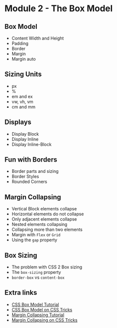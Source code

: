 # Module 2 - The Box Model
## Box Model
* Content Width and Height
* Padding
* Border
* Margin
* Margin auto

## Sizing Units
* px
* %
* em and ex
* vw, vh, vm
* cm and mm

## Displays
* Display Block
* Display Inline
* Display Inline-Block

## Fun with Borders
* Border parts and sizing
* Border Styles
* Rounded Corners
  
## Margin Collapsing
* Vertical Block elements collapse
* Horizontal elements do not collapse
* Only adjacent elements collapse
* Nested elements collapsing
* Collapsing more than two elements
* Margin with `Flex` or `Grid`
* Using the `gap` property

## Box Sizing
* The problem with CSS 2 Box sizing
* The `box-sizing` property
* `border-box` vs `content-box`
  

## Extra links
* [CSS Box Model Tutorial](https://vegibit.com/what-is-the-css-box-model/)
* [CSS Box Model on CSS Tricks](https://css-tricks.com/the-css-box-model/)
* [Margin Collapsing Tutorial](https://www.joshwcomeau.com/css/rules-of-margin-collapse/)
* [Margin Collapsing on CSS Tricks](https://css-tricks.com/what-you-should-know-about-collapsing-margins/)